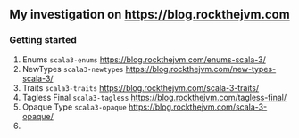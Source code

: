 ## My investigation on https://blog.rockthejvm.com


### Getting started 
1. Enums `scala3-enums` https://blog.rockthejvm.com/enums-scala-3/ 
2. NewTypes `scala3-newtypes` https://blog.rockthejvm.com/new-types-scala-3/
3. Traits `scala3-traits` https://blog.rockthejvm.com/scala-3-traits/
4. Tagless Final `scala3-tagless` https://blog.rockthejvm.com/tagless-final/
5. Opaque Type `scala3-opaque` https://blog.rockthejvm.com/scala-3-opaque/
6. 